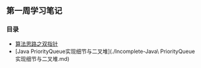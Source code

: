 ## 第一周学习笔记

### 目录
- [算法思路之双指针](./算法思路之双指针.md)
- [Java PriorityQueue实现细节与二叉堆](./Incomplete-Java\ PriorityQueue实现细节与二叉堆.md)
